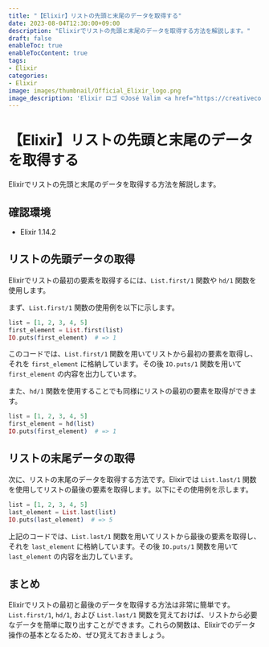 ```yaml
---
title: "【Elixir】リストの先頭と末尾のデータを取得する"
date: 2023-08-04T12:30:00+09:00
description: "Elixirでリストの先頭と末尾のデータを取得する方法を解説します。"
draft: false
enableToc: true
enableTocContent: true
tags: 
- Elixir
categories: 
- Elixir
image: images/thumbnail/Official_Elixir_logo.png
image_description: 'Elixir ロゴ ©José Valim <a href="https://creativecommons.org/licenses/by-sa/4.0" target="_blank" rel="nofollow noopener">CC 表示-継承 4.0</a>'
---
```


# 【Elixir】リストの先頭と末尾のデータを取得する
Elixirでリストの先頭と末尾のデータを取得する方法を解説します。

## 確認環境
* Elixir 1.14.2

## リストの先頭データの取得
Elixirでリストの最初の要素を取得するには、`List.first/1` 関数や `hd/1` 関数を使用します。

まず、`List.first/1` 関数の使用例を以下に示します。

```elixir
list = [1, 2, 3, 4, 5]
first_element = List.first(list)
IO.puts(first_element)  # => 1
```

このコードでは、`List.first/1` 関数を用いてリストから最初の要素を取得し、それを `first_element` に格納しています。その後 `IO.puts/1` 関数を用いて `first_element` の内容を出力しています。

また、`hd/1` 関数を使用することでも同様にリストの最初の要素を取得ができます。

```elixir
list = [1, 2, 3, 4, 5]
first_element = hd(list)
IO.puts(first_element)  # => 1
```

## リストの末尾データの取得
次に、リストの末尾のデータを取得する方法です。Elixirでは `List.last/1` 関数を使用してリストの最後の要素を取得します。以下にその使用例を示します。

```elixir
list = [1, 2, 3, 4, 5]
last_element = List.last(list)
IO.puts(last_element)  # => 5
```

上記のコードでは、`List.last/1` 関数を用いてリストから最後の要素を取得し、それを `last_element` に格納しています。その後 `IO.puts/1` 関数を用いて `last_element` の内容を出力しています。

## まとめ
Elixirでリストの最初と最後のデータを取得する方法は非常に簡単です。`List.first/1`, `hd/1`, および `List.last/1` 関数を覚えておけば、リストから必要なデータを簡単に取り出すことができます。これらの関数は、Elixirでのデータ操作の基本となるため、ぜひ覚えておきましょう。
